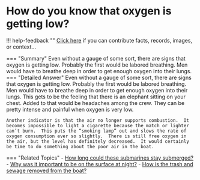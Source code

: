 # How do you know that oxygen is getting low?

!!! help-feedback ""
    <a href="/feedback/" data-feedback-link>Click here</a>
    if you can contribute facts, records, images, or context…

<a id="summary"></a>
=== "Summary"
    Even without a gauge of some sort, there are signs that oxygen is getting low. Probably the first would be labored breathing. Men would have to breathe deep in order to get enough oxygen into their lungs.
=== "Detailed Answer"
    Even without a gauge of some sort, there are signs that oxygen is getting low.  Probably the first would be labored breathing.  Men would have to breathe deep in order to get enough oxygen into their lungs.  This gets to be the feeling that there is an elephant sitting on your chest.  Added to that would be headaches among the crew.  They can be pretty intense and painful when oxygen is very low.

    Another indicator is that the air no longer supports combustion.  It becomes impossible to light a cigarette because the match or lighter can’t burn.  This puts the “smoking lamp” out and slows the rate of oxygen consumption ever so slightly.  There is still free oxygen in the air, but the level has definitely decreased.  It would certainly be time to do something about the poor air in the boat.
=== "Related Topics"
    - [How long could these submarines stay submerged?](./how-long-could-these-submarines-stay-submerged.md#summary)
    - [Why was it important to be on the surface at night?](./why-was-it-important-to-be-on-the-surface-at-night.md#summary)
    - [How is the trash and sewage removed from the boat?](./how-is-the-trash-and-sewage-removed-from-the-boat.md#summary)